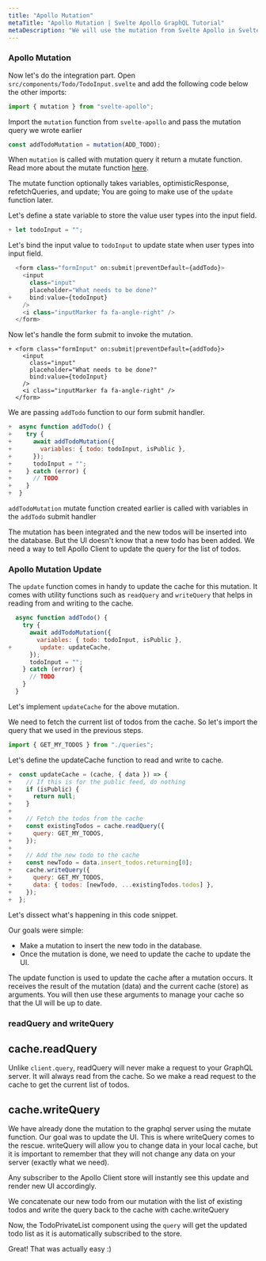```yaml
---
title: "Apollo Mutation"
metaTitle: "Apollo Mutation | Svelte Apollo GraphQL Tutorial"
metaDescription: "We will use the mutation from Svelte Apollo in Svelte app as an example to insert new data and update cache locally using readQuery and writeQuery."
---
```


### Apollo Mutation

Now let's do the integration part. Open `src/components/Todo/TodoInput.svelte` and add the following code below the other imports:

```javascript
import { mutation } from "svelte-apollo";
```

Import the `mutation` function from `svelte-apollo` and pass the mutation query we wrote earlier

```javascript
const addTodoMutation = mutation(ADD_TODO);
```

When `mutation` is called with mutation query it return a mutate function. Read more about the mutate function [here](https://www.apollographql.com/docs/react/essentials/mutations/#result).

The mutate function optionally takes variables, optimisticResponse, refetchQueries, and update; You are going to make use of the `update` function later.

Let's define a state variable to store the value user types into the input field.

```javascript
+ let todoInput = "";

```

Let's bind the input value to `todoInput` to update state when user types into input field.

```javascript
  <form class="formInput" on:submit|preventDefault={addTodo}>
    <input
      class="input"
      placeholder="What needs to be done?"
+     bind:value={todoInput}
    />
    <i class="inputMarker fa fa-angle-right" />
  </form>
```

Now let's handle the form submit to invoke the mutation.

```
+ <form class="formInput" on:submit|preventDefault={addTodo}>
    <input
      class="input"
      placeholder="What needs to be done?"
      bind:value={todoInput}
    />
    <i class="inputMarker fa fa-angle-right" />
  </form>
```

We are passing `addTodo` function to our form submit handler.

```javascript
+  async function addTodo() {
+    try {
+      await addTodoMutation({
+        variables: { todo: todoInput, isPublic },
+      });
+      todoInput = "";
+    } catch (error) {
+      // TODO
+    }
+  }
```

`addTodoMutation` mutate function created earlier is called with variables in the `addTodo` submit handler

The mutation has been integrated and the new todos will be inserted into the database. But the UI doesn't know that a new todo has been added. We need a way to tell Apollo Client to update the query for the list of todos.

### Apollo Mutation Update

The `update` function comes in handy to update the cache for this mutation. It comes with utility functions such as `readQuery` and `writeQuery` that helps in reading from and writing to the cache.

```javascript
  async function addTodo() {
    try {
      await addTodoMutation({
        variables: { todo: todoInput, isPublic },
+        update: updateCache,
      });
      todoInput = "";
    } catch (error) {
      // TODO
    }
  }
```

Let's implement `updateCache` for the above mutation.

We need to fetch the current list of todos from the cache. So let's import the query that we used in the previous steps.

```javascript
import { GET_MY_TODOS } from "./queries";
```

Let's define the updateCache function to read and write to cache.

```javascript
+  const updateCache = (cache, { data }) => {
+    // If this is for the public feed, do nothing
+    if (isPublic) {
+      return null;
+    }
+
+    // Fetch the todos from the cache
+    const existingTodos = cache.readQuery({
+      query: GET_MY_TODOS,
+    });
+
+    // Add the new todo to the cache
+    const newTodo = data.insert_todos.returning[0];
+    cache.writeQuery({
+      query: GET_MY_TODOS,
+      data: { todos: [newTodo, ...existingTodos.todos] },
+    });
+  };
```

Let's dissect what's happening in this code snippet.

Our goals were simple:

- Make a mutation to insert the new todo in the database.
- Once the mutation is done, we need to update the cache to update the UI.

The update function is used to update the cache after a mutation occurs.
It receives the result of the mutation (data) and the current cache (store) as arguments. You will then use these arguments to manage your cache so that the UI will be up to date.

### readQuery and writeQuery

## cache.readQuery

Unlike `client.query`, readQuery will never make a request to your GraphQL server. It will always read from the cache. So we make a read request to the cache to get the current list of todos.

## cache.writeQuery

We have already done the mutation to the graphql server using the mutate function. Our goal was to update the UI. This is where writeQuery comes to the rescue. writeQuery will allow you to change data in your local cache, but it is important to remember that they will not change any data on your server (exactly what we need).

Any subscriber to the Apollo Client store will instantly see this update and render new UI accordingly.

We concatenate our new todo from our mutation with the list of existing todos and write the query back to the cache with cache.writeQuery

Now, the TodoPrivateList component using the `query` will get the updated todo list as it is automatically subscribed to the store.

Great! That was actually easy :)
